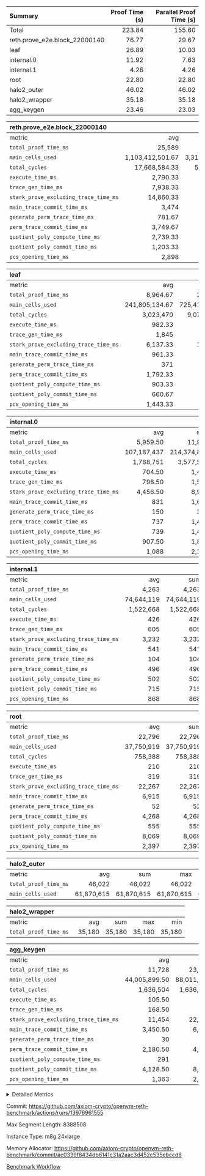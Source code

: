 | Summary | Proof Time (s) | Parallel Proof Time (s) |
|:---|---:|---:|
| Total |  223.84 |  155.60 |
| reth.prove_e2e.block_22000140 |  76.77 |  29.67 |
| leaf |  26.89 |  10.03 |
| internal.0 |  11.92 |  7.63 |
| internal.1 |  4.26 |  4.26 |
| root |  22.80 |  22.80 |
| halo2_outer |  46.02 |  46.02 |
| halo2_wrapper |  35.18 |  35.18 |
| agg_keygen |  23.46 |  23.03 |


| reth.prove_e2e.block_22000140 |||||
|:---|---:|---:|---:|---:|
|metric|avg|sum|max|min|
| `total_proof_time_ms ` |  25,589 |  76,767 |  29,673 |  19,424 |
| `main_cells_used     ` |  1,103,412,501.67 |  3,310,237,505 |  1,211,439,426 |  956,700,846 |
| `total_cycles        ` |  17,668,584.33 |  53,005,753 |  23,813,477 |  8,709,678 |
| `execute_time_ms     ` |  2,790.33 |  8,371 |  4,300 |  1,299 |
| `trace_gen_time_ms   ` |  7,938.33 |  23,815 |  9,732 |  4,973 |
| `stark_prove_excluding_trace_time_ms` |  14,860.33 |  44,581 |  15,788 |  13,152 |
| `main_trace_commit_time_ms` |  3,474 |  10,422 |  3,902 |  3,043 |
| `generate_perm_trace_time_ms` |  781.67 |  2,345 |  907 |  547 |
| `perm_trace_commit_time_ms` |  3,749.67 |  11,249 |  4,293 |  2,702 |
| `quotient_poly_compute_time_ms` |  2,739.33 |  8,218 |  3,095 |  2,549 |
| `quotient_poly_commit_time_ms` |  1,203.33 |  3,610 |  1,411 |  840 |
| `pcs_opening_time_ms ` |  2,898 |  8,694 |  3,438 |  2,054 |

| leaf |||||
|:---|---:|---:|---:|---:|
|metric|avg|sum|max|min|
| `total_proof_time_ms ` |  8,964.67 |  26,894 |  10,031 |  7,126 |
| `main_cells_used     ` |  241,805,134.67 |  725,415,404 |  276,182,459 |  193,706,481 |
| `total_cycles        ` |  3,023,470 |  9,070,410 |  3,379,373 |  2,560,508 |
| `execute_time_ms     ` |  982.33 |  2,947 |  1,099 |  827 |
| `trace_gen_time_ms   ` |  1,845 |  5,535 |  2,072 |  1,540 |
| `stark_prove_excluding_trace_time_ms` |  6,137.33 |  18,412 |  6,860 |  4,759 |
| `main_trace_commit_time_ms` |  961.33 |  2,884 |  1,082 |  773 |
| `generate_perm_trace_time_ms` |  371 |  1,113 |  423 |  274 |
| `perm_trace_commit_time_ms` |  1,792.33 |  5,377 |  2,013 |  1,363 |
| `quotient_poly_compute_time_ms` |  903.33 |  2,710 |  1,012 |  713 |
| `quotient_poly_commit_time_ms` |  660.67 |  1,982 |  744 |  515 |
| `pcs_opening_time_ms ` |  1,443.33 |  4,330 |  1,614 |  1,117 |

| internal.0 |||||
|:---|---:|---:|---:|---:|
|metric|avg|sum|max|min|
| `total_proof_time_ms ` |  5,959.50 |  11,919 |  7,631 |  4,288 |
| `main_cells_used     ` |  107,187,437 |  214,374,874 |  143,303,637 |  71,071,237 |
| `total_cycles        ` |  1,788,751 |  3,577,502 |  2,395,575 |  1,181,927 |
| `execute_time_ms     ` |  704.50 |  1,409 |  955 |  454 |
| `trace_gen_time_ms   ` |  798.50 |  1,597 |  1,043 |  554 |
| `stark_prove_excluding_trace_time_ms` |  4,456.50 |  8,913 |  5,633 |  3,280 |
| `main_trace_commit_time_ms` |  831 |  1,662 |  1,120 |  542 |
| `generate_perm_trace_time_ms` |  150 |  300 |  199 |  101 |
| `perm_trace_commit_time_ms` |  737 |  1,474 |  976 |  498 |
| `quotient_poly_compute_time_ms` |  739 |  1,478 |  971 |  507 |
| `quotient_poly_commit_time_ms` |  907.50 |  1,815 |  1,049 |  766 |
| `pcs_opening_time_ms ` |  1,088 |  2,176 |  1,314 |  862 |

| internal.1 |||||
|:---|---:|---:|---:|---:|
|metric|avg|sum|max|min|
| `total_proof_time_ms ` |  4,263 |  4,263 |  4,263 |  4,263 |
| `main_cells_used     ` |  74,644,119 |  74,644,119 |  74,644,119 |  74,644,119 |
| `total_cycles        ` |  1,522,668 |  1,522,668 |  1,522,668 |  1,522,668 |
| `execute_time_ms     ` |  426 |  426 |  426 |  426 |
| `trace_gen_time_ms   ` |  605 |  605 |  605 |  605 |
| `stark_prove_excluding_trace_time_ms` |  3,232 |  3,232 |  3,232 |  3,232 |
| `main_trace_commit_time_ms` |  541 |  541 |  541 |  541 |
| `generate_perm_trace_time_ms` |  104 |  104 |  104 |  104 |
| `perm_trace_commit_time_ms` |  496 |  496 |  496 |  496 |
| `quotient_poly_compute_time_ms` |  502 |  502 |  502 |  502 |
| `quotient_poly_commit_time_ms` |  715 |  715 |  715 |  715 |
| `pcs_opening_time_ms ` |  868 |  868 |  868 |  868 |

| root |||||
|:---|---:|---:|---:|---:|
|metric|avg|sum|max|min|
| `total_proof_time_ms ` |  22,796 |  22,796 |  22,796 |  22,796 |
| `main_cells_used     ` |  37,750,919 |  37,750,919 |  37,750,919 |  37,750,919 |
| `total_cycles        ` |  758,388 |  758,388 |  758,388 |  758,388 |
| `execute_time_ms     ` |  210 |  210 |  210 |  210 |
| `trace_gen_time_ms   ` |  319 |  319 |  319 |  319 |
| `stark_prove_excluding_trace_time_ms` |  22,267 |  22,267 |  22,267 |  22,267 |
| `main_trace_commit_time_ms` |  6,915 |  6,915 |  6,915 |  6,915 |
| `generate_perm_trace_time_ms` |  52 |  52 |  52 |  52 |
| `perm_trace_commit_time_ms` |  4,268 |  4,268 |  4,268 |  4,268 |
| `quotient_poly_compute_time_ms` |  555 |  555 |  555 |  555 |
| `quotient_poly_commit_time_ms` |  8,069 |  8,069 |  8,069 |  8,069 |
| `pcs_opening_time_ms ` |  2,397 |  2,397 |  2,397 |  2,397 |

| halo2_outer |||||
|:---|---:|---:|---:|---:|
|metric|avg|sum|max|min|
| `total_proof_time_ms ` |  46,022 |  46,022 |  46,022 |  46,022 |
| `main_cells_used     ` |  61,870,615 |  61,870,615 |  61,870,615 |  61,870,615 |

| halo2_wrapper |||||
|:---|---:|---:|---:|---:|
|metric|avg|sum|max|min|
| `total_proof_time_ms ` |  35,180 |  35,180 |  35,180 |  35,180 |

| agg_keygen |||||
|:---|---:|---:|---:|---:|
|metric|avg|sum|max|min|
| `total_proof_time_ms ` |  11,728 |  23,456 |  23,026 |  430 |
| `main_cells_used     ` |  44,005,899.50 |  88,011,799 |  87,083,728 |  928,071 |
| `total_cycles        ` |  1,636,504 |  1,636,504 |  1,636,504 |  1,636,504 |
| `execute_time_ms     ` |  105.50 |  211 |  210 |  1 |
| `trace_gen_time_ms   ` |  168.50 |  337 |  309 |  28 |
| `stark_prove_excluding_trace_time_ms` |  11,454 |  22,908 |  22,507 |  401 |
| `main_trace_commit_time_ms` |  3,450.50 |  6,901 |  6,851 |  50 |
| `generate_perm_trace_time_ms` |  30 |  60 |  50 |  10 |
| `perm_trace_commit_time_ms` |  2,180.50 |  4,361 |  4,310 |  51 |
| `quotient_poly_compute_time_ms` |  291 |  582 |  553 |  29 |
| `quotient_poly_commit_time_ms` |  4,128.50 |  8,257 |  8,196 |  61 |
| `pcs_opening_time_ms ` |  1,363 |  2,726 |  2,530 |  196 |



<details>
<summary>Detailed Metrics</summary>

| air_name | block_number | quotient_deg | interactions | constraints |
| --- | --- | --- | --- | --- |
| AccessAdapterAir<16> | 22000140 | 2 | 5 | 12 | 
| AccessAdapterAir<2> | 22000140 | 2 | 5 | 12 | 
| AccessAdapterAir<32> | 22000140 | 2 | 5 | 12 | 
| AccessAdapterAir<4> | 22000140 | 2 | 5 | 12 | 
| AccessAdapterAir<8> | 22000140 | 2 | 5 | 12 | 
| BitwiseOperationLookupAir<8> | 22000140 | 2 | 2 | 4 | 
| KeccakVmAir | 22000140 | 2 | 321 | 4,513 | 
| MemoryMerkleAir<8> | 22000140 | 2 | 4 | 39 | 
| PersistentBoundaryAir<8> | 22000140 | 2 | 3 | 7 | 
| PhantomAir | 22000140 | 2 | 3 | 5 | 
| Poseidon2PeripheryAir<BabyBearParameters>, 1> | 22000140 | 2 | 1 | 286 | 
| ProgramAir | 22000140 | 1 | 1 | 4 | 
| RangeTupleCheckerAir<2> | 22000140 | 1 | 1 | 4 | 
| Rv32HintStoreAir | 22000140 | 2 | 18 | 28 | 
| Sha256VmAir | 22000140 | 2 | 50 | 663 | 
| VariableRangeCheckerAir | 22000140 | 1 | 1 | 4 | 
| VmAirWrapper<Rv32BaseAluAdapterAir, BaseAluCoreAir<4, 8> | 22000140 | 2 | 20 | 37 | 
| VmAirWrapper<Rv32BaseAluAdapterAir, LessThanCoreAir<4, 8> | 22000140 | 2 | 18 | 40 | 
| VmAirWrapper<Rv32BaseAluAdapterAir, ShiftCoreAir<4, 8> | 22000140 | 2 | 24 | 91 | 
| VmAirWrapper<Rv32BranchAdapterAir, BranchEqualCoreAir<4> | 22000140 | 2 | 11 | 20 | 
| VmAirWrapper<Rv32BranchAdapterAir, BranchLessThanCoreAir<4, 8> | 22000140 | 2 | 13 | 35 | 
| VmAirWrapper<Rv32CondRdWriteAdapterAir, Rv32JalLuiCoreAir> | 22000140 | 2 | 10 | 18 | 
| VmAirWrapper<Rv32HeapAdapterAir<2, 32, 32>, BaseAluCoreAir<32, 8> | 22000140 | 2 | 61 | 126 | 
| VmAirWrapper<Rv32HeapAdapterAir<2, 32, 32>, LessThanCoreAir<32, 8> | 22000140 | 2 | 31 | 129 | 
| VmAirWrapper<Rv32HeapAdapterAir<2, 32, 32>, MultiplicationCoreAir<32, 8> | 22000140 | 2 | 61 | 57 | 
| VmAirWrapper<Rv32HeapAdapterAir<2, 32, 32>, ShiftCoreAir<32, 8> | 22000140 | 2 | 79 | 2,161 | 
| VmAirWrapper<Rv32HeapBranchAdapterAir<2, 32>, BranchEqualCoreAir<32> | 22000140 | 2 | 20 | 55 | 
| VmAirWrapper<Rv32HeapBranchAdapterAir<2, 32>, BranchLessThanCoreAir<32, 8> | 22000140 | 2 | 22 | 126 | 
| VmAirWrapper<Rv32IsEqualModAdapterAir<2, 1, 32, 32>, ModularIsEqualCoreAir<32, 4, 8> | 22000140 | 2 | 25 | 225 | 
| VmAirWrapper<Rv32IsEqualModAdapterAir<2, 3, 16, 48>, ModularIsEqualCoreAir<48, 4, 8> | 22000140 | 2 | 41 | 333 | 
| VmAirWrapper<Rv32JalrAdapterAir, Rv32JalrCoreAir> | 22000140 | 2 | 16 | 20 | 
| VmAirWrapper<Rv32LoadStoreAdapterAir, LoadSignExtendCoreAir<4, 8> | 22000140 | 2 | 18 | 33 | 
| VmAirWrapper<Rv32LoadStoreAdapterAir, LoadStoreCoreAir<4> | 22000140 | 2 | 17 | 40 | 
| VmAirWrapper<Rv32MultAdapterAir, DivRemCoreAir<4, 8> | 22000140 | 2 | 25 | 84 | 
| VmAirWrapper<Rv32MultAdapterAir, MulHCoreAir<4, 8> | 22000140 | 2 | 24 | 31 | 
| VmAirWrapper<Rv32MultAdapterAir, MultiplicationCoreAir<4, 8> | 22000140 | 2 | 19 | 19 | 
| VmAirWrapper<Rv32RdWriteAdapterAir, Rv32AuipcCoreAir> | 22000140 | 2 | 12 | 14 | 
| VmAirWrapper<Rv32VecHeapAdapterAir<1, 2, 2, 32, 32>, FieldExpressionCoreAir> | 22000140 | 2 | 415 | 480 | 
| VmAirWrapper<Rv32VecHeapAdapterAir<1, 6, 6, 16, 16>, FieldExpressionCoreAir> | 22000140 | 2 | 832 | 921 | 
| VmAirWrapper<Rv32VecHeapAdapterAir<2, 1, 1, 32, 32>, FieldExpressionCoreAir> | 22000140 | 2 | 158 | 190 | 
| VmAirWrapper<Rv32VecHeapAdapterAir<2, 2, 2, 32, 32>, FieldExpressionCoreAir> | 22000140 | 2 | 428 | 457 | 
| VmAirWrapper<Rv32VecHeapAdapterAir<2, 3, 3, 16, 16>, FieldExpressionCoreAir> | 22000140 | 2 | 246 | 288 | 
| VmAirWrapper<Rv32VecHeapAdapterAir<2, 6, 6, 16, 16>, FieldExpressionCoreAir> | 22000140 | 2 | 668 | 701 | 
| VmConnectorAir | 22000140 | 2 | 5 | 10 | 

| block_number | execute_time_ms |
| --- | --- |
| 22000140 | 209 | 

| group | air_name | block_number | rows | quotient_deg | prep_cols | perm_cols | main_cols | interactions | constraints | cells |
| --- | --- | --- | --- | --- | --- | --- | --- | --- | --- | --- |
| agg_keygen | AccessAdapterAir<16> | 22000140 |  | 2 |  |  |  | 5 | 12 |  | 
| agg_keygen | AccessAdapterAir<2> | 22000140 | 524,288 | 8 |  | 16 | 11 | 5 | 12 | 14,155,776 | 
| agg_keygen | AccessAdapterAir<32> | 22000140 |  | 2 |  |  |  | 5 | 12 |  | 
| agg_keygen | AccessAdapterAir<4> | 22000140 | 262,144 | 8 |  | 16 | 13 | 5 | 12 | 7,602,176 | 
| agg_keygen | AccessAdapterAir<8> | 22000140 | 8,192 | 8 |  | 16 | 17 | 5 | 12 | 270,336 | 
| agg_keygen | BitwiseOperationLookupAir<8> | 22000140 |  | 2 |  |  |  | 2 | 4 |  | 
| agg_keygen | FriReducedOpeningAir | 22000140 | 524,288 | 8 |  | 84 | 27 | 39 | 71 | 58,195,968 | 
| agg_keygen | JalRangeCheckAir | 22000140 | 65,536 | 8 |  | 28 | 12 | 9 | 14 | 2,621,440 | 
| agg_keygen | MemoryMerkleAir<8> | 22000140 |  | 2 |  |  |  | 4 | 39 |  | 
| agg_keygen | NativePoseidon2Air<BabyBearParameters>, 1> | 22000140 | 65,536 | 8 |  | 312 | 398 | 136 | 572 | 46,530,560 | 
| agg_keygen | PersistentBoundaryAir<8> | 22000140 |  | 2 |  |  |  | 3 | 7 |  | 
| agg_keygen | PhantomAir | 22000140 | 32,768 | 4 |  | 12 | 6 | 3 | 5 | 589,824 | 
| agg_keygen | Poseidon2PeripheryAir<BabyBearParameters>, 1> | 22000140 |  | 2 |  |  |  | 1 | 286 |  | 
| agg_keygen | ProgramAir | 22000140 | 131,072 | 1 |  | 8 | 10 | 1 | 4 | 2,359,296 | 
| agg_keygen | RangeTupleCheckerAir<2> | 22000140 |  | 1 |  |  |  | 1 | 4 |  | 
| agg_keygen | Rv32HintStoreAir | 22000140 |  | 2 |  |  |  | 18 | 28 |  | 
| agg_keygen | VariableRangeCheckerAir | 22000140 | 262,144 | 1 | 2 | 8 | 1 | 1 | 4 | 2,359,296 | 
| agg_keygen | VmAirWrapper<AluNativeAdapterAir, FieldArithmeticCoreAir> | 22000140 | 1,048,576 | 8 |  | 36 | 29 | 15 | 27 | 68,157,440 | 
| agg_keygen | VmAirWrapper<BranchNativeAdapterAir, BranchEqualCoreAir<1> | 22000140 | 262,144 | 8 |  | 28 | 23 | 11 | 25 | 13,369,344 | 
| agg_keygen | VmAirWrapper<NativeAdapterAir<2, 0>, PublicValuesCoreAir> | 22000140 | 64 | 8 |  | 28 | 27 | 11 | 30 | 3,520 | 
| agg_keygen | VmAirWrapper<NativeLoadStoreAdapterAir<1>, NativeLoadStoreCoreAir<1> | 22000140 | 524,288 | 8 |  | 40 | 21 | 15 | 20 | 31,981,568 | 
| agg_keygen | VmAirWrapper<NativeLoadStoreAdapterAir<4>, NativeLoadStoreCoreAir<4> | 22000140 | 131,072 | 8 |  | 40 | 27 | 15 | 20 | 8,781,824 | 
| agg_keygen | VmAirWrapper<NativeVectorizedAdapterAir<4>, FieldExtensionCoreAir> | 22000140 | 131,072 | 8 |  | 36 | 38 | 15 | 27 | 9,699,328 | 
| agg_keygen | VmAirWrapper<Rv32BaseAluAdapterAir, BaseAluCoreAir<4, 8> | 22000140 |  | 2 |  |  |  | 20 | 37 |  | 
| agg_keygen | VmAirWrapper<Rv32BaseAluAdapterAir, LessThanCoreAir<4, 8> | 22000140 |  | 2 |  |  |  | 18 | 40 |  | 
| agg_keygen | VmAirWrapper<Rv32BaseAluAdapterAir, ShiftCoreAir<4, 8> | 22000140 |  | 2 |  |  |  | 24 | 91 |  | 
| agg_keygen | VmAirWrapper<Rv32BranchAdapterAir, BranchEqualCoreAir<4> | 22000140 |  | 2 |  |  |  | 11 | 20 |  | 
| agg_keygen | VmAirWrapper<Rv32BranchAdapterAir, BranchLessThanCoreAir<4, 8> | 22000140 |  | 2 |  |  |  | 13 | 35 |  | 
| agg_keygen | VmAirWrapper<Rv32CondRdWriteAdapterAir, Rv32JalLuiCoreAir> | 22000140 |  | 2 |  |  |  | 10 | 18 |  | 
| agg_keygen | VmAirWrapper<Rv32JalrAdapterAir, Rv32JalrCoreAir> | 22000140 |  | 2 |  |  |  | 16 | 20 |  | 
| agg_keygen | VmAirWrapper<Rv32LoadStoreAdapterAir, LoadSignExtendCoreAir<4, 8> | 22000140 |  | 2 |  |  |  | 18 | 33 |  | 
| agg_keygen | VmAirWrapper<Rv32LoadStoreAdapterAir, LoadStoreCoreAir<4> | 22000140 |  | 2 |  |  |  | 17 | 40 |  | 
| agg_keygen | VmAirWrapper<Rv32MultAdapterAir, DivRemCoreAir<4, 8> | 22000140 |  | 2 |  |  |  | 25 | 84 |  | 
| agg_keygen | VmAirWrapper<Rv32MultAdapterAir, MulHCoreAir<4, 8> | 22000140 |  | 2 |  |  |  | 24 | 31 |  | 
| agg_keygen | VmAirWrapper<Rv32MultAdapterAir, MultiplicationCoreAir<4, 8> | 22000140 |  | 2 |  |  |  | 19 | 19 |  | 
| agg_keygen | VmAirWrapper<Rv32RdWriteAdapterAir, Rv32AuipcCoreAir> | 22000140 |  | 2 |  |  |  | 12 | 14 |  | 
| agg_keygen | VmConnectorAir | 22000140 | 2 | 8 | 1 | 16 | 5 | 5 | 10 | 42 | 
| agg_keygen | VolatileBoundaryAir | 22000140 | 131,072 | 4 |  | 12 | 11 | 4 | 17 | 3,014,656 | 

| group | air_name | block_number | idx | rows | prep_cols | perm_cols | main_cols | cells |
| --- | --- | --- | --- | --- | --- | --- | --- | --- |
| internal.0 | AccessAdapterAir<2> | 22000140 | 0 | 524,288 |  | 12 | 11 | 12,058,624 | 
| internal.0 | AccessAdapterAir<2> | 22000140 | 1 | 524,288 |  | 12 | 11 | 12,058,624 | 
| internal.0 | AccessAdapterAir<4> | 22000140 | 0 | 262,144 |  | 12 | 13 | 6,553,600 | 
| internal.0 | AccessAdapterAir<4> | 22000140 | 1 | 262,144 |  | 12 | 13 | 6,553,600 | 
| internal.0 | AccessAdapterAir<8> | 22000140 | 0 | 8,192 |  | 12 | 17 | 237,568 | 
| internal.0 | AccessAdapterAir<8> | 22000140 | 1 | 4,096 |  | 12 | 17 | 118,784 | 
| internal.0 | FriReducedOpeningAir | 22000140 | 0 | 1,048,576 |  | 44 | 27 | 74,448,896 | 
| internal.0 | FriReducedOpeningAir | 22000140 | 1 | 524,288 |  | 44 | 27 | 37,224,448 | 
| internal.0 | JalRangeCheckAir | 22000140 | 0 | 131,072 |  | 16 | 12 | 3,670,016 | 
| internal.0 | JalRangeCheckAir | 22000140 | 1 | 65,536 |  | 16 | 12 | 1,835,008 | 
| internal.0 | NativePoseidon2Air<BabyBearParameters>, 1> | 22000140 | 0 | 262,144 |  | 160 | 398 | 146,276,352 | 
| internal.0 | NativePoseidon2Air<BabyBearParameters>, 1> | 22000140 | 1 | 65,536 |  | 160 | 398 | 36,569,088 | 
| internal.0 | PhantomAir | 22000140 | 0 | 65,536 |  | 8 | 6 | 917,504 | 
| internal.0 | PhantomAir | 22000140 | 1 | 16,384 |  | 8 | 6 | 229,376 | 
| internal.0 | ProgramAir | 22000140 | 0 | 131,072 |  | 8 | 10 | 2,359,296 | 
| internal.0 | ProgramAir | 22000140 | 1 | 131,072 |  | 8 | 10 | 2,359,296 | 
| internal.0 | VariableRangeCheckerAir | 22000140 | 0 | 262,144 | 2 | 8 | 1 | 2,359,296 | 
| internal.0 | VariableRangeCheckerAir | 22000140 | 1 | 262,144 | 2 | 8 | 1 | 2,359,296 | 
| internal.0 | VmAirWrapper<AluNativeAdapterAir, FieldArithmeticCoreAir> | 22000140 | 0 | 2,097,152 |  | 20 | 29 | 102,760,448 | 
| internal.0 | VmAirWrapper<AluNativeAdapterAir, FieldArithmeticCoreAir> | 22000140 | 1 | 1,048,576 |  | 20 | 29 | 51,380,224 | 
| internal.0 | VmAirWrapper<BranchNativeAdapterAir, BranchEqualCoreAir<1> | 22000140 | 0 | 262,144 |  | 16 | 23 | 10,223,616 | 
| internal.0 | VmAirWrapper<BranchNativeAdapterAir, BranchEqualCoreAir<1> | 22000140 | 1 | 131,072 |  | 16 | 23 | 5,111,808 | 
| internal.0 | VmAirWrapper<NativeAdapterAir<2, 0>, PublicValuesCoreAir> | 22000140 | 0 | 64 |  | 16 | 23 | 2,496 | 
| internal.0 | VmAirWrapper<NativeAdapterAir<2, 0>, PublicValuesCoreAir> | 22000140 | 1 | 64 |  | 16 | 23 | 2,496 | 
| internal.0 | VmAirWrapper<NativeLoadStoreAdapterAir<1>, NativeLoadStoreCoreAir<1> | 22000140 | 0 | 524,288 |  | 24 | 21 | 23,592,960 | 
| internal.0 | VmAirWrapper<NativeLoadStoreAdapterAir<1>, NativeLoadStoreCoreAir<1> | 22000140 | 1 | 262,144 |  | 24 | 21 | 11,796,480 | 
| internal.0 | VmAirWrapper<NativeLoadStoreAdapterAir<4>, NativeLoadStoreCoreAir<4> | 22000140 | 0 | 262,144 |  | 24 | 27 | 13,369,344 | 
| internal.0 | VmAirWrapper<NativeLoadStoreAdapterAir<4>, NativeLoadStoreCoreAir<4> | 22000140 | 1 | 131,072 |  | 24 | 27 | 6,684,672 | 
| internal.0 | VmAirWrapper<NativeVectorizedAdapterAir<4>, FieldExtensionCoreAir> | 22000140 | 0 | 262,144 |  | 20 | 38 | 15,204,352 | 
| internal.0 | VmAirWrapper<NativeVectorizedAdapterAir<4>, FieldExtensionCoreAir> | 22000140 | 1 | 131,072 |  | 20 | 38 | 7,602,176 | 
| internal.0 | VmConnectorAir | 22000140 | 0 | 2 | 1 | 12 | 5 | 34 | 
| internal.0 | VmConnectorAir | 22000140 | 1 | 2 | 1 | 12 | 5 | 34 | 
| internal.0 | VolatileBoundaryAir | 22000140 | 0 | 262,144 |  | 8 | 11 | 4,980,736 | 
| internal.0 | VolatileBoundaryAir | 22000140 | 1 | 262,144 |  | 8 | 11 | 4,980,736 | 
| internal.1 | AccessAdapterAir<2> | 22000140 | 2 | 524,288 |  | 12 | 11 | 12,058,624 | 
| internal.1 | AccessAdapterAir<4> | 22000140 | 2 | 262,144 |  | 12 | 13 | 6,553,600 | 
| internal.1 | AccessAdapterAir<8> | 22000140 | 2 | 8,192 |  | 12 | 17 | 237,568 | 
| internal.1 | FriReducedOpeningAir | 22000140 | 2 | 262,144 |  | 44 | 27 | 18,612,224 | 
| internal.1 | JalRangeCheckAir | 22000140 | 2 | 65,536 |  | 16 | 12 | 1,835,008 | 
| internal.1 | NativePoseidon2Air<BabyBearParameters>, 1> | 22000140 | 2 | 65,536 |  | 160 | 398 | 36,569,088 | 
| internal.1 | PhantomAir | 22000140 | 2 | 16,384 |  | 8 | 6 | 229,376 | 
| internal.1 | ProgramAir | 22000140 | 2 | 131,072 |  | 8 | 10 | 2,359,296 | 
| internal.1 | VariableRangeCheckerAir | 22000140 | 2 | 262,144 | 2 | 8 | 1 | 2,359,296 | 
| internal.1 | VmAirWrapper<AluNativeAdapterAir, FieldArithmeticCoreAir> | 22000140 | 2 | 1,048,576 |  | 20 | 29 | 51,380,224 | 
| internal.1 | VmAirWrapper<BranchNativeAdapterAir, BranchEqualCoreAir<1> | 22000140 | 2 | 262,144 |  | 16 | 23 | 10,223,616 | 
| internal.1 | VmAirWrapper<NativeAdapterAir<2, 0>, PublicValuesCoreAir> | 22000140 | 2 | 64 |  | 16 | 23 | 2,496 | 
| internal.1 | VmAirWrapper<NativeLoadStoreAdapterAir<1>, NativeLoadStoreCoreAir<1> | 22000140 | 2 | 524,288 |  | 24 | 21 | 23,592,960 | 
| internal.1 | VmAirWrapper<NativeLoadStoreAdapterAir<4>, NativeLoadStoreCoreAir<4> | 22000140 | 2 | 131,072 |  | 24 | 27 | 6,684,672 | 
| internal.1 | VmAirWrapper<NativeVectorizedAdapterAir<4>, FieldExtensionCoreAir> | 22000140 | 2 | 131,072 |  | 20 | 38 | 7,602,176 | 
| internal.1 | VmConnectorAir | 22000140 | 2 | 2 | 1 | 12 | 5 | 34 | 
| internal.1 | VolatileBoundaryAir | 22000140 | 2 | 262,144 |  | 8 | 11 | 4,980,736 | 
| leaf | AccessAdapterAir<2> | 22000140 | 0 | 2,097,152 |  | 16 | 11 | 56,623,104 | 
| leaf | AccessAdapterAir<2> | 22000140 | 1 | 2,097,152 |  | 16 | 11 | 56,623,104 | 
| leaf | AccessAdapterAir<2> | 22000140 | 2 | 1,048,576 |  | 16 | 11 | 28,311,552 | 
| leaf | AccessAdapterAir<4> | 22000140 | 0 | 1,048,576 |  | 16 | 13 | 30,408,704 | 
| leaf | AccessAdapterAir<4> | 22000140 | 1 | 1,048,576 |  | 16 | 13 | 30,408,704 | 
| leaf | AccessAdapterAir<4> | 22000140 | 2 | 524,288 |  | 16 | 13 | 15,204,352 | 
| leaf | AccessAdapterAir<8> | 22000140 | 0 | 32,768 |  | 16 | 17 | 1,081,344 | 
| leaf | AccessAdapterAir<8> | 22000140 | 1 | 32,768 |  | 16 | 17 | 1,081,344 | 
| leaf | AccessAdapterAir<8> | 22000140 | 2 | 16,384 |  | 16 | 17 | 540,672 | 
| leaf | FriReducedOpeningAir | 22000140 | 0 | 4,194,304 |  | 84 | 27 | 465,567,744 | 
| leaf | FriReducedOpeningAir | 22000140 | 1 | 4,194,304 |  | 84 | 27 | 465,567,744 | 
| leaf | FriReducedOpeningAir | 22000140 | 2 | 2,097,152 |  | 84 | 27 | 232,783,872 | 
| leaf | JalRangeCheckAir | 22000140 | 0 | 65,536 |  | 28 | 12 | 2,621,440 | 
| leaf | JalRangeCheckAir | 22000140 | 1 | 65,536 |  | 28 | 12 | 2,621,440 | 
| leaf | JalRangeCheckAir | 22000140 | 2 | 65,536 |  | 28 | 12 | 2,621,440 | 
| leaf | NativePoseidon2Air<BabyBearParameters>, 1> | 22000140 | 0 | 262,144 |  | 312 | 398 | 186,122,240 | 
| leaf | NativePoseidon2Air<BabyBearParameters>, 1> | 22000140 | 1 | 262,144 |  | 312 | 398 | 186,122,240 | 
| leaf | NativePoseidon2Air<BabyBearParameters>, 1> | 22000140 | 2 | 262,144 |  | 312 | 398 | 186,122,240 | 
| leaf | PhantomAir | 22000140 | 0 | 32,768 |  | 12 | 6 | 589,824 | 
| leaf | PhantomAir | 22000140 | 1 | 32,768 |  | 12 | 6 | 589,824 | 
| leaf | PhantomAir | 22000140 | 2 | 32,768 |  | 12 | 6 | 589,824 | 
| leaf | ProgramAir | 22000140 | 0 | 2,097,152 |  | 8 | 10 | 37,748,736 | 
| leaf | ProgramAir | 22000140 | 1 | 2,097,152 |  | 8 | 10 | 37,748,736 | 
| leaf | ProgramAir | 22000140 | 2 | 2,097,152 |  | 8 | 10 | 37,748,736 | 
| leaf | VariableRangeCheckerAir | 22000140 | 0 | 262,144 | 2 | 8 | 1 | 2,359,296 | 
| leaf | VariableRangeCheckerAir | 22000140 | 1 | 262,144 | 2 | 8 | 1 | 2,359,296 | 
| leaf | VariableRangeCheckerAir | 22000140 | 2 | 262,144 | 2 | 8 | 1 | 2,359,296 | 
| leaf | VmAirWrapper<AluNativeAdapterAir, FieldArithmeticCoreAir> | 22000140 | 0 | 2,097,152 |  | 36 | 29 | 136,314,880 | 
| leaf | VmAirWrapper<AluNativeAdapterAir, FieldArithmeticCoreAir> | 22000140 | 1 | 2,097,152 |  | 36 | 29 | 136,314,880 | 
| leaf | VmAirWrapper<AluNativeAdapterAir, FieldArithmeticCoreAir> | 22000140 | 2 | 2,097,152 |  | 36 | 29 | 136,314,880 | 
| leaf | VmAirWrapper<BranchNativeAdapterAir, BranchEqualCoreAir<1> | 22000140 | 0 | 524,288 |  | 28 | 23 | 26,738,688 | 
| leaf | VmAirWrapper<BranchNativeAdapterAir, BranchEqualCoreAir<1> | 22000140 | 1 | 524,288 |  | 28 | 23 | 26,738,688 | 
| leaf | VmAirWrapper<BranchNativeAdapterAir, BranchEqualCoreAir<1> | 22000140 | 2 | 524,288 |  | 28 | 23 | 26,738,688 | 
| leaf | VmAirWrapper<NativeAdapterAir<2, 0>, PublicValuesCoreAir> | 22000140 | 0 | 64 |  | 28 | 27 | 3,520 | 
| leaf | VmAirWrapper<NativeAdapterAir<2, 0>, PublicValuesCoreAir> | 22000140 | 1 | 64 |  | 28 | 27 | 3,520 | 
| leaf | VmAirWrapper<NativeAdapterAir<2, 0>, PublicValuesCoreAir> | 22000140 | 2 | 64 |  | 28 | 27 | 3,520 | 
| leaf | VmAirWrapper<NativeLoadStoreAdapterAir<1>, NativeLoadStoreCoreAir<1> | 22000140 | 0 | 1,048,576 |  | 40 | 21 | 63,963,136 | 
| leaf | VmAirWrapper<NativeLoadStoreAdapterAir<1>, NativeLoadStoreCoreAir<1> | 22000140 | 1 | 1,048,576 |  | 40 | 21 | 63,963,136 | 
| leaf | VmAirWrapper<NativeLoadStoreAdapterAir<1>, NativeLoadStoreCoreAir<1> | 22000140 | 2 | 1,048,576 |  | 40 | 21 | 63,963,136 | 
| leaf | VmAirWrapper<NativeLoadStoreAdapterAir<4>, NativeLoadStoreCoreAir<4> | 22000140 | 0 | 262,144 |  | 40 | 27 | 17,563,648 | 
| leaf | VmAirWrapper<NativeLoadStoreAdapterAir<4>, NativeLoadStoreCoreAir<4> | 22000140 | 1 | 262,144 |  | 40 | 27 | 17,563,648 | 
| leaf | VmAirWrapper<NativeLoadStoreAdapterAir<4>, NativeLoadStoreCoreAir<4> | 22000140 | 2 | 131,072 |  | 40 | 27 | 8,781,824 | 
| leaf | VmAirWrapper<NativeVectorizedAdapterAir<4>, FieldExtensionCoreAir> | 22000140 | 0 | 262,144 |  | 36 | 38 | 19,398,656 | 
| leaf | VmAirWrapper<NativeVectorizedAdapterAir<4>, FieldExtensionCoreAir> | 22000140 | 1 | 524,288 |  | 36 | 38 | 38,797,312 | 
| leaf | VmAirWrapper<NativeVectorizedAdapterAir<4>, FieldExtensionCoreAir> | 22000140 | 2 | 262,144 |  | 36 | 38 | 19,398,656 | 
| leaf | VmConnectorAir | 22000140 | 0 | 2 | 1 | 16 | 5 | 42 | 
| leaf | VmConnectorAir | 22000140 | 1 | 2 | 1 | 16 | 5 | 42 | 
| leaf | VmConnectorAir | 22000140 | 2 | 2 | 1 | 16 | 5 | 42 | 
| leaf | VolatileBoundaryAir | 22000140 | 0 | 1,048,576 |  | 12 | 11 | 24,117,248 | 
| leaf | VolatileBoundaryAir | 22000140 | 1 | 1,048,576 |  | 12 | 11 | 24,117,248 | 
| leaf | VolatileBoundaryAir | 22000140 | 2 | 524,288 |  | 12 | 11 | 12,058,624 | 
| root | AccessAdapterAir<2> | 22000140 | 0 | 262,144 |  | 8 | 11 | 4,980,736 | 
| root | AccessAdapterAir<4> | 22000140 | 0 | 131,072 |  | 8 | 13 | 2,752,512 | 
| root | AccessAdapterAir<8> | 22000140 | 0 | 4,096 |  | 8 | 17 | 102,400 | 
| root | FriReducedOpeningAir | 22000140 | 0 | 131,072 |  | 24 | 27 | 6,684,672 | 
| root | JalRangeCheckAir | 22000140 | 0 | 32,768 |  | 12 | 12 | 786,432 | 
| root | NativePoseidon2Air<BabyBearParameters>, 1> | 22000140 | 0 | 32,768 |  | 84 | 398 | 15,794,176 | 
| root | PhantomAir | 22000140 | 0 | 8,192 |  | 8 | 6 | 114,688 | 
| root | ProgramAir | 22000140 | 0 | 131,072 |  | 8 | 10 | 2,359,296 | 
| root | VariableRangeCheckerAir | 22000140 | 0 | 262,144 | 2 | 8 | 1 | 2,359,296 | 
| root | VmAirWrapper<AluNativeAdapterAir, FieldArithmeticCoreAir> | 22000140 | 0 | 524,288 |  | 12 | 29 | 21,495,808 | 
| root | VmAirWrapper<BranchNativeAdapterAir, BranchEqualCoreAir<1> | 22000140 | 0 | 131,072 |  | 12 | 23 | 4,587,520 | 
| root | VmAirWrapper<NativeAdapterAir<2, 0>, PublicValuesCoreAir> | 22000140 | 0 | 64 |  | 12 | 22 | 2,176 | 
| root | VmAirWrapper<NativeLoadStoreAdapterAir<1>, NativeLoadStoreCoreAir<1> | 22000140 | 0 | 262,144 |  | 16 | 21 | 9,699,328 | 
| root | VmAirWrapper<NativeLoadStoreAdapterAir<4>, NativeLoadStoreCoreAir<4> | 22000140 | 0 | 65,536 |  | 16 | 27 | 2,818,048 | 
| root | VmAirWrapper<NativeVectorizedAdapterAir<4>, FieldExtensionCoreAir> | 22000140 | 0 | 65,536 |  | 12 | 38 | 3,276,800 | 
| root | VmConnectorAir | 22000140 | 0 | 2 | 1 | 8 | 5 | 26 | 
| root | VolatileBoundaryAir | 22000140 | 0 | 131,072 |  | 8 | 11 | 2,490,368 | 

| group | air_name | block_number | segment | rows | prep_cols | perm_cols | main_cols | cells |
| --- | --- | --- | --- | --- | --- | --- | --- | --- |
| agg_keygen | AccessAdapterAir<16> | 22000140 | 0 | 1 |  | 16 | 25 | 41 | 
| agg_keygen | AccessAdapterAir<2> | 22000140 | 0 | 1 |  | 16 | 11 | 27 | 
| agg_keygen | AccessAdapterAir<32> | 22000140 | 0 | 1 |  | 16 | 41 | 57 | 
| agg_keygen | AccessAdapterAir<4> | 22000140 | 0 | 1 |  | 16 | 13 | 29 | 
| agg_keygen | AccessAdapterAir<8> | 22000140 | 0 | 1 |  | 16 | 17 | 33 | 
| agg_keygen | BitwiseOperationLookupAir<8> | 22000140 | 0 | 65,536 | 3 | 8 | 2 | 655,360 | 
| agg_keygen | MemoryMerkleAir<8> | 22000140 | 0 | 64 |  | 16 | 32 | 3,072 | 
| agg_keygen | PersistentBoundaryAir<8> | 22000140 | 0 | 1 |  | 12 | 20 | 32 | 
| agg_keygen | PhantomAir | 22000140 | 0 | 1 |  | 12 | 6 | 18 | 
| agg_keygen | Poseidon2PeripheryAir<BabyBearParameters>, 1> | 22000140 | 0 | 32 |  | 8 | 300 | 9,856 | 
| agg_keygen | ProgramAir | 22000140 | 0 | 1 |  | 8 | 10 | 18 | 
| agg_keygen | RangeTupleCheckerAir<2> | 22000140 | 0 | 524,288 | 2 | 8 | 1 | 4,718,592 | 
| agg_keygen | Rv32HintStoreAir | 22000140 | 0 | 1 |  | 44 | 32 | 76 | 
| agg_keygen | VariableRangeCheckerAir | 22000140 | 0 | 262,144 | 2 | 8 | 1 | 2,359,296 | 
| agg_keygen | VmAirWrapper<Rv32BaseAluAdapterAir, BaseAluCoreAir<4, 8> | 22000140 | 0 | 1 |  | 52 | 36 | 88 | 
| agg_keygen | VmAirWrapper<Rv32BaseAluAdapterAir, LessThanCoreAir<4, 8> | 22000140 | 0 | 1 |  | 40 | 37 | 77 | 
| agg_keygen | VmAirWrapper<Rv32BaseAluAdapterAir, ShiftCoreAir<4, 8> | 22000140 | 0 | 1 |  | 52 | 53 | 105 | 
| agg_keygen | VmAirWrapper<Rv32BranchAdapterAir, BranchEqualCoreAir<4> | 22000140 | 0 | 1 |  | 28 | 26 | 54 | 
| agg_keygen | VmAirWrapper<Rv32BranchAdapterAir, BranchLessThanCoreAir<4, 8> | 22000140 | 0 | 1 |  | 32 | 32 | 64 | 
| agg_keygen | VmAirWrapper<Rv32CondRdWriteAdapterAir, Rv32JalLuiCoreAir> | 22000140 | 0 | 1 |  | 28 | 18 | 46 | 
| agg_keygen | VmAirWrapper<Rv32JalrAdapterAir, Rv32JalrCoreAir> | 22000140 | 0 | 1 |  | 36 | 28 | 64 | 
| agg_keygen | VmAirWrapper<Rv32LoadStoreAdapterAir, LoadSignExtendCoreAir<4, 8> | 22000140 | 0 | 1 |  | 52 | 36 | 88 | 
| agg_keygen | VmAirWrapper<Rv32LoadStoreAdapterAir, LoadStoreCoreAir<4> | 22000140 | 0 | 1 |  | 52 | 41 | 93 | 
| agg_keygen | VmAirWrapper<Rv32MultAdapterAir, DivRemCoreAir<4, 8> | 22000140 | 0 | 1 |  | 72 | 59 | 131 | 
| agg_keygen | VmAirWrapper<Rv32MultAdapterAir, MulHCoreAir<4, 8> | 22000140 | 0 | 1 |  | 72 | 39 | 111 | 
| agg_keygen | VmAirWrapper<Rv32MultAdapterAir, MultiplicationCoreAir<4, 8> | 22000140 | 0 | 1 |  | 52 | 31 | 83 | 
| agg_keygen | VmAirWrapper<Rv32RdWriteAdapterAir, Rv32AuipcCoreAir> | 22000140 | 0 | 1 |  | 28 | 20 | 48 | 
| agg_keygen | VmConnectorAir | 22000140 | 0 | 2 | 1 | 16 | 5 | 42 | 
| reth.prove_e2e.block_22000140 | AccessAdapterAir<16> | 22000140 | 0 | 64 |  | 16 | 25 | 2,624 | 
| reth.prove_e2e.block_22000140 | AccessAdapterAir<16> | 22000140 | 1 | 524,288 |  | 16 | 25 | 21,495,808 | 
| reth.prove_e2e.block_22000140 | AccessAdapterAir<16> | 22000140 | 2 | 16,384 |  | 16 | 25 | 671,744 | 
| reth.prove_e2e.block_22000140 | AccessAdapterAir<2> | 22000140 | 2 | 131,072 |  | 16 | 11 | 3,538,944 | 
| reth.prove_e2e.block_22000140 | AccessAdapterAir<32> | 22000140 | 0 | 32 |  | 16 | 41 | 1,824 | 
| reth.prove_e2e.block_22000140 | AccessAdapterAir<32> | 22000140 | 1 | 262,144 |  | 16 | 41 | 14,942,208 | 
| reth.prove_e2e.block_22000140 | AccessAdapterAir<32> | 22000140 | 2 | 8,192 |  | 16 | 41 | 466,944 | 
| reth.prove_e2e.block_22000140 | AccessAdapterAir<4> | 22000140 | 0 | 64 |  | 16 | 13 | 1,856 | 
| reth.prove_e2e.block_22000140 | AccessAdapterAir<4> | 22000140 | 2 | 65,536 |  | 16 | 13 | 1,900,544 | 
| reth.prove_e2e.block_22000140 | AccessAdapterAir<8> | 22000140 | 0 | 1,048,576 |  | 16 | 17 | 34,603,008 | 
| reth.prove_e2e.block_22000140 | AccessAdapterAir<8> | 22000140 | 1 | 2,097,152 |  | 16 | 17 | 69,206,016 | 
| reth.prove_e2e.block_22000140 | AccessAdapterAir<8> | 22000140 | 2 | 1,048,576 |  | 16 | 17 | 34,603,008 | 
| reth.prove_e2e.block_22000140 | BitwiseOperationLookupAir<8> | 22000140 | 0 | 65,536 | 3 | 8 | 2 | 655,360 | 
| reth.prove_e2e.block_22000140 | BitwiseOperationLookupAir<8> | 22000140 | 1 | 65,536 | 3 | 8 | 2 | 655,360 | 
| reth.prove_e2e.block_22000140 | BitwiseOperationLookupAir<8> | 22000140 | 2 | 65,536 | 3 | 8 | 2 | 655,360 | 
| reth.prove_e2e.block_22000140 | KeccakVmAir | 22000140 | 0 | 65,536 |  | 1,056 | 3,163 | 276,496,384 | 
| reth.prove_e2e.block_22000140 | KeccakVmAir | 22000140 | 1 | 32,768 |  | 1,056 | 3,163 | 138,248,192 | 
| reth.prove_e2e.block_22000140 | KeccakVmAir | 22000140 | 2 | 262,144 |  | 1,056 | 3,163 | 1,105,985,536 | 
| reth.prove_e2e.block_22000140 | MemoryMerkleAir<8> | 22000140 | 0 | 1,048,576 |  | 16 | 32 | 50,331,648 | 
| reth.prove_e2e.block_22000140 | MemoryMerkleAir<8> | 22000140 | 1 | 1,048,576 |  | 16 | 32 | 50,331,648 | 
| reth.prove_e2e.block_22000140 | MemoryMerkleAir<8> | 22000140 | 2 | 1,048,576 |  | 16 | 32 | 50,331,648 | 
| reth.prove_e2e.block_22000140 | PersistentBoundaryAir<8> | 22000140 | 0 | 1,048,576 |  | 12 | 20 | 33,554,432 | 
| reth.prove_e2e.block_22000140 | PersistentBoundaryAir<8> | 22000140 | 1 | 1,048,576 |  | 12 | 20 | 33,554,432 | 
| reth.prove_e2e.block_22000140 | PersistentBoundaryAir<8> | 22000140 | 2 | 524,288 |  | 12 | 20 | 16,777,216 | 
| reth.prove_e2e.block_22000140 | PhantomAir | 22000140 | 0 | 8 |  | 12 | 6 | 144 | 
| reth.prove_e2e.block_22000140 | PhantomAir | 22000140 | 1 | 128 |  | 12 | 6 | 2,304 | 
| reth.prove_e2e.block_22000140 | PhantomAir | 22000140 | 2 | 8 |  | 12 | 6 | 144 | 
| reth.prove_e2e.block_22000140 | Poseidon2PeripheryAir<BabyBearParameters>, 1> | 22000140 | 0 | 1,048,576 |  | 8 | 300 | 322,961,408 | 
| reth.prove_e2e.block_22000140 | Poseidon2PeripheryAir<BabyBearParameters>, 1> | 22000140 | 1 | 524,288 |  | 8 | 300 | 161,480,704 | 
| reth.prove_e2e.block_22000140 | Poseidon2PeripheryAir<BabyBearParameters>, 1> | 22000140 | 2 | 1,048,576 |  | 8 | 300 | 322,961,408 | 
| reth.prove_e2e.block_22000140 | ProgramAir | 22000140 | 0 | 1,048,576 |  | 8 | 10 | 18,874,368 | 
| reth.prove_e2e.block_22000140 | ProgramAir | 22000140 | 1 | 1,048,576 |  | 8 | 10 | 18,874,368 | 
| reth.prove_e2e.block_22000140 | ProgramAir | 22000140 | 2 | 1,048,576 |  | 8 | 10 | 18,874,368 | 
| reth.prove_e2e.block_22000140 | RangeTupleCheckerAir<2> | 22000140 | 0 | 2,097,152 | 2 | 8 | 1 | 18,874,368 | 
| reth.prove_e2e.block_22000140 | RangeTupleCheckerAir<2> | 22000140 | 1 | 2,097,152 | 2 | 8 | 1 | 18,874,368 | 
| reth.prove_e2e.block_22000140 | RangeTupleCheckerAir<2> | 22000140 | 2 | 2,097,152 | 2 | 8 | 1 | 18,874,368 | 
| reth.prove_e2e.block_22000140 | Rv32HintStoreAir | 22000140 | 0 | 524,288 |  | 44 | 32 | 39,845,888 | 
| reth.prove_e2e.block_22000140 | Rv32HintStoreAir | 22000140 | 1 | 1,024 |  | 44 | 32 | 77,824 | 
| reth.prove_e2e.block_22000140 | VariableRangeCheckerAir | 22000140 | 0 | 262,144 | 2 | 8 | 1 | 2,359,296 | 
| reth.prove_e2e.block_22000140 | VariableRangeCheckerAir | 22000140 | 1 | 262,144 | 2 | 8 | 1 | 2,359,296 | 
| reth.prove_e2e.block_22000140 | VariableRangeCheckerAir | 22000140 | 2 | 262,144 | 2 | 8 | 1 | 2,359,296 | 
| reth.prove_e2e.block_22000140 | VmAirWrapper<Rv32BaseAluAdapterAir, BaseAluCoreAir<4, 8> | 22000140 | 0 | 8,388,608 |  | 52 | 36 | 738,197,504 | 
| reth.prove_e2e.block_22000140 | VmAirWrapper<Rv32BaseAluAdapterAir, BaseAluCoreAir<4, 8> | 22000140 | 1 | 8,388,608 |  | 52 | 36 | 738,197,504 | 
| reth.prove_e2e.block_22000140 | VmAirWrapper<Rv32BaseAluAdapterAir, BaseAluCoreAir<4, 8> | 22000140 | 2 | 4,194,304 |  | 52 | 36 | 369,098,752 | 
| reth.prove_e2e.block_22000140 | VmAirWrapper<Rv32BaseAluAdapterAir, LessThanCoreAir<4, 8> | 22000140 | 0 | 524,288 |  | 40 | 37 | 40,370,176 | 
| reth.prove_e2e.block_22000140 | VmAirWrapper<Rv32BaseAluAdapterAir, LessThanCoreAir<4, 8> | 22000140 | 1 | 524,288 |  | 40 | 37 | 40,370,176 | 
| reth.prove_e2e.block_22000140 | VmAirWrapper<Rv32BaseAluAdapterAir, LessThanCoreAir<4, 8> | 22000140 | 2 | 262,144 |  | 40 | 37 | 20,185,088 | 
| reth.prove_e2e.block_22000140 | VmAirWrapper<Rv32BaseAluAdapterAir, ShiftCoreAir<4, 8> | 22000140 | 0 | 1,048,576 |  | 52 | 53 | 110,100,480 | 
| reth.prove_e2e.block_22000140 | VmAirWrapper<Rv32BaseAluAdapterAir, ShiftCoreAir<4, 8> | 22000140 | 1 | 2,097,152 |  | 52 | 53 | 220,200,960 | 
| reth.prove_e2e.block_22000140 | VmAirWrapper<Rv32BaseAluAdapterAir, ShiftCoreAir<4, 8> | 22000140 | 2 | 524,288 |  | 52 | 53 | 55,050,240 | 
| reth.prove_e2e.block_22000140 | VmAirWrapper<Rv32BranchAdapterAir, BranchEqualCoreAir<4> | 22000140 | 0 | 2,097,152 |  | 28 | 26 | 113,246,208 | 
| reth.prove_e2e.block_22000140 | VmAirWrapper<Rv32BranchAdapterAir, BranchEqualCoreAir<4> | 22000140 | 1 | 2,097,152 |  | 28 | 26 | 113,246,208 | 
| reth.prove_e2e.block_22000140 | VmAirWrapper<Rv32BranchAdapterAir, BranchEqualCoreAir<4> | 22000140 | 2 | 1,048,576 |  | 28 | 26 | 56,623,104 | 
| reth.prove_e2e.block_22000140 | VmAirWrapper<Rv32BranchAdapterAir, BranchLessThanCoreAir<4, 8> | 22000140 | 0 | 1,048,576 |  | 32 | 32 | 67,108,864 | 
| reth.prove_e2e.block_22000140 | VmAirWrapper<Rv32BranchAdapterAir, BranchLessThanCoreAir<4, 8> | 22000140 | 1 | 2,097,152 |  | 32 | 32 | 134,217,728 | 
| reth.prove_e2e.block_22000140 | VmAirWrapper<Rv32BranchAdapterAir, BranchLessThanCoreAir<4, 8> | 22000140 | 2 | 262,144 |  | 32 | 32 | 16,777,216 | 
| reth.prove_e2e.block_22000140 | VmAirWrapper<Rv32CondRdWriteAdapterAir, Rv32JalLuiCoreAir> | 22000140 | 0 | 1,048,576 |  | 28 | 18 | 48,234,496 | 
| reth.prove_e2e.block_22000140 | VmAirWrapper<Rv32CondRdWriteAdapterAir, Rv32JalLuiCoreAir> | 22000140 | 1 | 524,288 |  | 28 | 18 | 24,117,248 | 
| reth.prove_e2e.block_22000140 | VmAirWrapper<Rv32CondRdWriteAdapterAir, Rv32JalLuiCoreAir> | 22000140 | 2 | 131,072 |  | 28 | 18 | 6,029,312 | 
| reth.prove_e2e.block_22000140 | VmAirWrapper<Rv32HeapAdapterAir<2, 32, 32>, BaseAluCoreAir<32, 8> | 22000140 | 1 | 8,192 |  | 192 | 168 | 2,949,120 | 
| reth.prove_e2e.block_22000140 | VmAirWrapper<Rv32HeapAdapterAir<2, 32, 32>, BaseAluCoreAir<32, 8> | 22000140 | 2 | 2,048 |  | 192 | 168 | 737,280 | 
| reth.prove_e2e.block_22000140 | VmAirWrapper<Rv32HeapAdapterAir<2, 32, 32>, LessThanCoreAir<32, 8> | 22000140 | 1 | 4,096 |  | 68 | 169 | 970,752 | 
| reth.prove_e2e.block_22000140 | VmAirWrapper<Rv32HeapAdapterAir<2, 32, 32>, LessThanCoreAir<32, 8> | 22000140 | 2 | 128 |  | 68 | 169 | 30,336 | 
| reth.prove_e2e.block_22000140 | VmAirWrapper<Rv32HeapAdapterAir<2, 32, 32>, MultiplicationCoreAir<32, 8> | 22000140 | 1 | 1,024 |  | 192 | 164 | 364,544 | 
| reth.prove_e2e.block_22000140 | VmAirWrapper<Rv32HeapAdapterAir<2, 32, 32>, MultiplicationCoreAir<32, 8> | 22000140 | 2 | 64 |  | 192 | 164 | 22,784 | 
| reth.prove_e2e.block_22000140 | VmAirWrapper<Rv32HeapAdapterAir<2, 32, 32>, ShiftCoreAir<32, 8> | 22000140 | 1 | 1,024 |  | 164 | 241 | 414,720 | 
| reth.prove_e2e.block_22000140 | VmAirWrapper<Rv32HeapAdapterAir<2, 32, 32>, ShiftCoreAir<32, 8> | 22000140 | 2 | 16 |  | 164 | 241 | 6,480 | 
| reth.prove_e2e.block_22000140 | VmAirWrapper<Rv32HeapBranchAdapterAir<2, 32>, BranchEqualCoreAir<32> | 22000140 | 0 | 1 |  | 48 | 124 | 172 | 
| reth.prove_e2e.block_22000140 | VmAirWrapper<Rv32HeapBranchAdapterAir<2, 32>, BranchEqualCoreAir<32> | 22000140 | 1 | 16,384 |  | 48 | 124 | 2,818,048 | 
| reth.prove_e2e.block_22000140 | VmAirWrapper<Rv32HeapBranchAdapterAir<2, 32>, BranchEqualCoreAir<32> | 22000140 | 2 | 1,024 |  | 48 | 124 | 176,128 | 
| reth.prove_e2e.block_22000140 | VmAirWrapper<Rv32IsEqualModAdapterAir<2, 1, 32, 32>, ModularIsEqualCoreAir<32, 4, 8> | 22000140 | 0 | 1 |  | 56 | 166 | 222 | 
| reth.prove_e2e.block_22000140 | VmAirWrapper<Rv32IsEqualModAdapterAir<2, 1, 32, 32>, ModularIsEqualCoreAir<32, 4, 8> | 22000140 | 1 | 65,536 |  | 56 | 166 | 14,548,992 | 
| reth.prove_e2e.block_22000140 | VmAirWrapper<Rv32JalrAdapterAir, Rv32JalrCoreAir> | 22000140 | 0 | 524,288 |  | 36 | 28 | 33,554,432 | 
| reth.prove_e2e.block_22000140 | VmAirWrapper<Rv32JalrAdapterAir, Rv32JalrCoreAir> | 22000140 | 1 | 524,288 |  | 36 | 28 | 33,554,432 | 
| reth.prove_e2e.block_22000140 | VmAirWrapper<Rv32JalrAdapterAir, Rv32JalrCoreAir> | 22000140 | 2 | 262,144 |  | 36 | 28 | 16,777,216 | 
| reth.prove_e2e.block_22000140 | VmAirWrapper<Rv32LoadStoreAdapterAir, LoadSignExtendCoreAir<4, 8> | 22000140 | 0 | 1,048,576 |  | 52 | 36 | 92,274,688 | 
| reth.prove_e2e.block_22000140 | VmAirWrapper<Rv32LoadStoreAdapterAir, LoadSignExtendCoreAir<4, 8> | 22000140 | 1 | 1,048,576 |  | 52 | 36 | 92,274,688 | 
| reth.prove_e2e.block_22000140 | VmAirWrapper<Rv32LoadStoreAdapterAir, LoadSignExtendCoreAir<4, 8> | 22000140 | 2 | 524,288 |  | 52 | 36 | 46,137,344 | 
| reth.prove_e2e.block_22000140 | VmAirWrapper<Rv32LoadStoreAdapterAir, LoadStoreCoreAir<4> | 22000140 | 0 | 8,388,608 |  | 52 | 41 | 780,140,544 | 
| reth.prove_e2e.block_22000140 | VmAirWrapper<Rv32LoadStoreAdapterAir, LoadStoreCoreAir<4> | 22000140 | 1 | 8,388,608 |  | 52 | 41 | 780,140,544 | 
| reth.prove_e2e.block_22000140 | VmAirWrapper<Rv32LoadStoreAdapterAir, LoadStoreCoreAir<4> | 22000140 | 2 | 4,194,304 |  | 52 | 41 | 390,070,272 | 
| reth.prove_e2e.block_22000140 | VmAirWrapper<Rv32MultAdapterAir, DivRemCoreAir<4, 8> | 22000140 | 1 | 256 |  | 72 | 59 | 33,536 | 
| reth.prove_e2e.block_22000140 | VmAirWrapper<Rv32MultAdapterAir, DivRemCoreAir<4, 8> | 22000140 | 2 | 128 |  | 72 | 59 | 16,768 | 
| reth.prove_e2e.block_22000140 | VmAirWrapper<Rv32MultAdapterAir, MulHCoreAir<4, 8> | 22000140 | 0 | 4,096 |  | 72 | 39 | 454,656 | 
| reth.prove_e2e.block_22000140 | VmAirWrapper<Rv32MultAdapterAir, MulHCoreAir<4, 8> | 22000140 | 1 | 131,072 |  | 72 | 39 | 14,548,992 | 
| reth.prove_e2e.block_22000140 | VmAirWrapper<Rv32MultAdapterAir, MulHCoreAir<4, 8> | 22000140 | 2 | 16,384 |  | 72 | 39 | 1,818,624 | 
| reth.prove_e2e.block_22000140 | VmAirWrapper<Rv32MultAdapterAir, MultiplicationCoreAir<4, 8> | 22000140 | 0 | 8,192 |  | 52 | 31 | 679,936 | 
| reth.prove_e2e.block_22000140 | VmAirWrapper<Rv32MultAdapterAir, MultiplicationCoreAir<4, 8> | 22000140 | 1 | 524,288 |  | 52 | 31 | 43,515,904 | 
| reth.prove_e2e.block_22000140 | VmAirWrapper<Rv32MultAdapterAir, MultiplicationCoreAir<4, 8> | 22000140 | 2 | 65,536 |  | 52 | 31 | 5,439,488 | 
| reth.prove_e2e.block_22000140 | VmAirWrapper<Rv32RdWriteAdapterAir, Rv32AuipcCoreAir> | 22000140 | 0 | 262,144 |  | 28 | 20 | 12,582,912 | 
| reth.prove_e2e.block_22000140 | VmAirWrapper<Rv32RdWriteAdapterAir, Rv32AuipcCoreAir> | 22000140 | 1 | 131,072 |  | 28 | 20 | 6,291,456 | 
| reth.prove_e2e.block_22000140 | VmAirWrapper<Rv32RdWriteAdapterAir, Rv32AuipcCoreAir> | 22000140 | 2 | 131,072 |  | 28 | 20 | 6,291,456 | 
| reth.prove_e2e.block_22000140 | VmAirWrapper<Rv32VecHeapAdapterAir<1, 2, 2, 32, 32>, FieldExpressionCoreAir> | 22000140 | 0 | 1 |  | 836 | 547 | 1,383 | 
| reth.prove_e2e.block_22000140 | VmAirWrapper<Rv32VecHeapAdapterAir<1, 2, 2, 32, 32>, FieldExpressionCoreAir> | 22000140 | 1 | 32,768 |  | 836 | 547 | 45,318,144 | 
| reth.prove_e2e.block_22000140 | VmAirWrapper<Rv32VecHeapAdapterAir<2, 1, 1, 32, 32>, FieldExpressionCoreAir> | 22000140 | 0 | 1 |  | 320 | 263 | 583 | 
| reth.prove_e2e.block_22000140 | VmAirWrapper<Rv32VecHeapAdapterAir<2, 1, 1, 32, 32>, FieldExpressionCoreAir> | 22000140 | 1 | 512 |  | 320 | 263 | 298,496 | 
| reth.prove_e2e.block_22000140 | VmAirWrapper<Rv32VecHeapAdapterAir<2, 2, 2, 32, 32>, FieldExpressionCoreAir> | 22000140 | 0 | 1 |  | 860 | 625 | 1,485 | 
| reth.prove_e2e.block_22000140 | VmAirWrapper<Rv32VecHeapAdapterAir<2, 2, 2, 32, 32>, FieldExpressionCoreAir> | 22000140 | 1 | 16,384 |  | 860 | 625 | 24,330,240 | 
| reth.prove_e2e.block_22000140 | VmConnectorAir | 22000140 | 0 | 2 | 1 | 16 | 5 | 42 | 
| reth.prove_e2e.block_22000140 | VmConnectorAir | 22000140 | 1 | 2 | 1 | 16 | 5 | 42 | 
| reth.prove_e2e.block_22000140 | VmConnectorAir | 22000140 | 2 | 2 | 1 | 16 | 5 | 42 | 

| group | block_number | trace_gen_time_ms | total_proof_time_ms | total_cycles | total_cells | stark_prove_excluding_trace_time_ms | quotient_poly_compute_time_ms | quotient_poly_commit_time_ms | perm_trace_commit_time_ms | pcs_opening_time_ms | num_segments | main_trace_commit_time_ms | main_cells_used | halo2_total_cells | halo2_keygen_time_ms | generate_perm_trace_time_ms | execute_time_ms |
| --- | --- | --- | --- | --- | --- | --- | --- | --- | --- | --- | --- | --- | --- | --- | --- | --- | --- |
| agg_keygen | 22000140 | 309 | 23,026 | 1,636,504 | 269,692,394 | 22,507 | 553 | 8,196 | 4,310 | 2,530 | 1 | 6,851 | 87,083,728 | 8,037,489 | 17,780 | 50 | 210 | 
| halo2_outer | 22000140 |  | 46,022 |  |  |  |  |  |  |  |  |  | 61,870,615 |  |  |  |  | 
| halo2_wrapper | 22000140 |  | 35,180 |  |  |  |  |  |  |  |  |  |  |  |  |  |  | 
| reth.prove_e2e.block_22000140 | 22000140 |  |  |  |  |  |  |  |  |  | 3 |  |  |  |  |  |  | 

| group | block_number | cell_tracker_span | simple_advice_cells | lookup_advice_cells | fixed_cells |
| --- | --- | --- | --- | --- | --- |
| agg_keygen | 22000140 | VerifierProgram | 475,367 | 153,479 | 155,669 | 
| agg_keygen | 22000140 | VerifierProgram;CheckTraceHeightConstraints | 4,789 | 972 | 1,738 | 
| agg_keygen | 22000140 | VerifierProgram;PoseidonCell | 22,050 |  | 6,525 | 
| agg_keygen | 22000140 | VerifierProgram;stage-c-build-rounds | 19,490 | 2,717 | 6,687 | 
| agg_keygen | 22000140 | VerifierProgram;stage-c-build-rounds;PoseidonCell | 46,550 |  | 13,775 | 
| agg_keygen | 22000140 | VerifierProgram;stage-d-verify-pcs | 1,354,794 | 209,997 | 477,574 | 
| agg_keygen | 22000140 | VerifierProgram;stage-d-verify-pcs;PoseidonCell | 3,809,750 |  | 1,127,375 | 
| agg_keygen | 22000140 | VerifierProgram;stage-d-verify-pcs;stage-d-verifier-verify | 45,125 | 5,543 | 19,412 | 
| agg_keygen | 22000140 | VerifierProgram;stage-d-verify-pcs;stage-d-verifier-verify;PoseidonCell | 68,600 |  | 20,300 | 
| agg_keygen | 22000140 | VerifierProgram;stage-d-verify-pcs;stage-d-verifier-verify;cache-generator-powers | 66,304 | 11,396 | 20,384 | 
| agg_keygen | 22000140 | VerifierProgram;stage-d-verify-pcs;stage-d-verifier-verify;compute-reduced-opening;single-reduced-opening-eval | 7,900,284 | 327,292 | 1,461,068 | 
| agg_keygen | 22000140 | VerifierProgram;stage-d-verify-pcs;stage-d-verifier-verify;pre-compute-rounds-context | 76,224 | 11,116 | 22,232 | 
| agg_keygen | 22000140 | VerifierProgram;stage-d-verify-pcs;stage-d-verifier-verify;verify-batch | 49,728 |  | 6,216 | 
| agg_keygen | 22000140 | VerifierProgram;stage-d-verify-pcs;stage-d-verifier-verify;verify-batch;PoseidonCell | 9,264,780 |  | 2,744,280 | 
| agg_keygen | 22000140 | VerifierProgram;stage-d-verify-pcs;stage-d-verifier-verify;verify-batch;verify-batch-reduce-fast;PoseidonCell | 8,178,352 | 234,192 | 2,553,488 | 
| agg_keygen | 22000140 | VerifierProgram;stage-d-verify-pcs;stage-d-verifier-verify;verify-query | 946,708 | 163,940 | 269,808 | 
| agg_keygen | 22000140 | VerifierProgram;stage-d-verify-pcs;stage-d-verifier-verify;verify-query;verify-batch-ext | 102,144 |  | 12,768 | 
| agg_keygen | 22000140 | VerifierProgram;stage-d-verify-pcs;stage-d-verifier-verify;verify-query;verify-batch-ext;PoseidonCell | 15,647,184 |  | 4,634,784 | 
| agg_keygen | 22000140 | VerifierProgram;stage-d-verify-pcs;stage-d-verifier-verify;verify-query;verify-batch-ext;verify-batch-reduce-fast;PoseidonCell | 1,548,932 | 55,440 | 476,252 | 
| agg_keygen | 22000140 | VerifierProgram;stage-e-verify-constraints | 9,215,647 | 1,851,728 | 2,839,461 | 

| group | block_number | idx | trace_gen_time_ms | total_proof_time_ms | total_cycles | total_cells | stark_prove_excluding_trace_time_ms | quotient_poly_compute_time_ms | quotient_poly_commit_time_ms | perm_trace_commit_time_ms | pcs_opening_time_ms | main_trace_commit_time_ms | main_cells_used | generate_perm_trace_time_ms | execute_time_ms |
| --- | --- | --- | --- | --- | --- | --- | --- | --- | --- | --- | --- | --- | --- | --- | --- |
| internal.0 | 22000140 | 0 | 1,043 | 7,631 | 2,395,575 | 419,015,138 | 5,633 | 971 | 1,049 | 976 | 1,314 | 1,120 | 143,303,637 | 199 | 955 | 
| internal.0 | 22000140 | 1 | 554 | 4,288 | 1,181,927 | 186,866,146 | 3,280 | 507 | 766 | 498 | 862 | 542 | 71,071,237 | 101 | 454 | 
| internal.1 | 22000140 | 2 | 605 | 4,263 | 1,522,668 | 185,280,994 | 3,232 | 502 | 715 | 496 | 868 | 541 | 74,644,119 | 104 | 426 | 
| leaf | 22000140 | 0 | 1,923 | 9,737 | 3,130,529 | 1,071,222,250 | 6,793 | 985 | 723 | 2,013 | 1,614 | 1,029 | 255,526,464 | 423 | 1,021 | 
| leaf | 22000140 | 1 | 2,072 | 10,031 | 3,379,373 | 1,090,620,906 | 6,860 | 1,012 | 744 | 2,001 | 1,599 | 1,082 | 276,182,459 | 416 | 1,099 | 
| leaf | 22000140 | 2 | 1,540 | 7,126 | 2,560,508 | 773,541,354 | 4,759 | 713 | 515 | 1,363 | 1,117 | 773 | 193,706,481 | 274 | 827 | 
| root | 22000140 | 0 | 319 | 22,796 | 758,388 | 80,304,282 | 22,267 | 555 | 8,069 | 4,268 | 2,397 | 6,915 | 37,750,919 | 52 | 210 | 

| group | block_number | idx | trace_height_constraint | weighted_sum | threshold |
| --- | --- | --- | --- | --- | --- |
| internal.0 | 22000140 | 0 | 0 | 10,354,820 | 2,013,265,921 | 
| internal.0 | 22000140 | 0 | 1 | 58,745,088 | 2,013,265,921 | 
| internal.0 | 22000140 | 0 | 2 | 5,177,410 | 2,013,265,921 | 
| internal.0 | 22000140 | 0 | 3 | 58,212,612 | 2,013,265,921 | 
| internal.0 | 22000140 | 0 | 4 | 524,288 | 2,013,265,921 | 
| internal.0 | 22000140 | 0 | 5 | 133,407,434 | 2,013,265,921 | 
| internal.0 | 22000140 | 1 | 0 | 4,882,564 | 2,013,265,921 | 
| internal.0 | 22000140 | 1 | 1 | 26,620,160 | 2,013,265,921 | 
| internal.0 | 22000140 | 1 | 2 | 2,441,282 | 2,013,265,921 | 
| internal.0 | 22000140 | 1 | 3 | 25,960,708 | 2,013,265,921 | 
| internal.0 | 22000140 | 1 | 4 | 131,072 | 2,013,265,921 | 
| internal.0 | 22000140 | 1 | 5 | 60,429,002 | 2,013,265,921 | 
| internal.1 | 22000140 | 2 | 0 | 5,144,708 | 2,013,265,921 | 
| internal.1 | 22000140 | 2 | 1 | 24,011,008 | 2,013,265,921 | 
| internal.1 | 22000140 | 2 | 2 | 2,572,354 | 2,013,265,921 | 
| internal.1 | 22000140 | 2 | 3 | 23,347,460 | 2,013,265,921 | 
| internal.1 | 22000140 | 2 | 4 | 131,072 | 2,013,265,921 | 
| internal.1 | 22000140 | 2 | 5 | 55,599,818 | 2,013,265,921 | 
| leaf | 22000140 | 0 | 0 | 18,022,532 | 2,013,265,921 | 
| leaf | 22000140 | 0 | 1 | 128,155,904 | 2,013,265,921 | 
| leaf | 22000140 | 0 | 2 | 9,011,266 | 2,013,265,921 | 
| leaf | 22000140 | 0 | 3 | 125,108,484 | 2,013,265,921 | 
| leaf | 22000140 | 0 | 4 | 524,288 | 2,013,265,921 | 
| leaf | 22000140 | 0 | 5 | 283,181,770 | 2,013,265,921 | 
| leaf | 22000140 | 1 | 0 | 18,546,820 | 2,013,265,921 | 
| leaf | 22000140 | 1 | 1 | 129,728,768 | 2,013,265,921 | 
| leaf | 22000140 | 1 | 2 | 9,273,410 | 2,013,265,921 | 
| leaf | 22000140 | 1 | 3 | 126,681,348 | 2,013,265,921 | 
| leaf | 22000140 | 1 | 4 | 524,288 | 2,013,265,921 | 
| leaf | 22000140 | 1 | 5 | 287,113,930 | 2,013,265,921 | 
| leaf | 22000140 | 2 | 0 | 13,566,084 | 2,013,265,921 | 
| leaf | 22000140 | 2 | 1 | 83,804,416 | 2,013,265,921 | 
| leaf | 22000140 | 2 | 2 | 6,783,042 | 2,013,265,921 | 
| leaf | 22000140 | 2 | 3 | 82,346,244 | 2,013,265,921 | 
| leaf | 22000140 | 2 | 4 | 524,288 | 2,013,265,921 | 
| leaf | 22000140 | 2 | 5 | 189,383,370 | 2,013,265,921 | 
| root | 22000140 | 0 | 0 | 2,252,928 | 2,013,265,921 | 
| root | 22000140 | 0 | 1 | 14,557,184 | 2,013,265,921 | 
| root | 22000140 | 0 | 2 | 1,126,464 | 2,013,265,921 | 
| root | 22000140 | 0 | 3 | 14,753,792 | 2,013,265,921 | 
| root | 22000140 | 0 | 4 | 262,144 | 2,013,265,921 | 
| root | 22000140 | 0 | 5 | 33,476,802 | 2,013,265,921 | 

| group | block_number | segment | trace_gen_time_ms | total_proof_time_ms | total_cycles | total_cells | stark_prove_excluding_trace_time_ms | quotient_poly_compute_time_ms | quotient_poly_commit_time_ms | perm_trace_commit_time_ms | pcs_opening_time_ms | main_trace_commit_time_ms | main_cells_used | generate_perm_trace_time_ms | execute_time_ms |
| --- | --- | --- | --- | --- | --- | --- | --- | --- | --- | --- | --- | --- | --- | --- | --- |
| agg_keygen | 22000140 | 0 | 28 | 430 |  | 7,747,601 | 401 | 29 | 61 | 51 | 196 | 50 | 928,071 | 10 | 1 | 
| reth.prove_e2e.block_22000140 | 22000140 | 0 | 9,110 | 27,670 | 20,482,598 | 2,835,512,978 | 15,788 | 2,574 | 1,359 | 4,254 | 3,202 | 3,477 | 1,211,439,426 | 907 | 2,772 | 
| reth.prove_e2e.block_22000140 | 22000140 | 1 | 9,732 | 29,673 | 23,813,477 | 2,863,131,178 | 15,641 | 2,549 | 1,411 | 4,293 | 3,438 | 3,043 | 1,142,097,233 | 891 | 4,300 | 
| reth.prove_e2e.block_22000140 | 22000140 | 2 | 4,973 | 19,424 | 8,709,678 | 2,569,288,458 | 13,152 | 3,095 | 840 | 2,702 | 2,054 | 3,902 | 956,700,846 | 547 | 1,299 | 

| group | block_number | segment | trace_height_constraint | weighted_sum | threshold |
| --- | --- | --- | --- | --- | --- |
| agg_keygen | 22000140 | 0 | 0 | 34 | 2,013,265,921 | 
| agg_keygen | 22000140 | 0 | 1 | 86 | 2,013,265,921 | 
| agg_keygen | 22000140 | 0 | 2 | 17 | 2,013,265,921 | 
| agg_keygen | 22000140 | 0 | 3 | 98 | 2,013,265,921 | 
| agg_keygen | 22000140 | 0 | 4 | 193 | 2,013,265,921 | 
| agg_keygen | 22000140 | 0 | 5 | 65 | 2,013,265,921 | 
| agg_keygen | 22000140 | 0 | 6 | 29 | 2,013,265,921 | 
| agg_keygen | 22000140 | 0 | 7 | 20 | 2,013,265,921 | 
| agg_keygen | 22000140 | 0 | 8 | 918,079 | 2,013,265,921 | 
| reth.prove_e2e.block_22000140 | 22000140 | 0 | 0 | 49,963,046 | 2,013,265,921 | 
| reth.prove_e2e.block_22000140 | 22000140 | 0 | 1 | 147,006,026 | 2,013,265,921 | 
| reth.prove_e2e.block_22000140 | 22000140 | 0 | 2 | 24,981,523 | 2,013,265,921 | 
| reth.prove_e2e.block_22000140 | 22000140 | 0 | 3 | 172,172,856 | 2,013,265,921 | 
| reth.prove_e2e.block_22000140 | 22000140 | 0 | 4 | 4,194,304 | 2,013,265,921 | 
| reth.prove_e2e.block_22000140 | 22000140 | 0 | 5 | 2,097,152 | 2,013,265,921 | 
| reth.prove_e2e.block_22000140 | 22000140 | 0 | 6 | 65,409,040 | 2,013,265,921 | 
| reth.prove_e2e.block_22000140 | 22000140 | 0 | 7 |  | 2,013,265,921 | 
| reth.prove_e2e.block_22000140 | 22000140 | 0 | 8 | 65,536 | 2,013,265,921 | 
| reth.prove_e2e.block_22000140 | 22000140 | 0 | 9 | 470,477,003 | 2,013,265,921 | 
| reth.prove_e2e.block_22000140 | 22000140 | 1 | 0 | 53,314,820 | 2,013,265,921 | 
| reth.prove_e2e.block_22000140 | 22000140 | 1 | 1 | 161,118,208 | 2,013,265,921 | 
| reth.prove_e2e.block_22000140 | 22000140 | 1 | 2 | 26,657,410 | 2,013,265,921 | 
| reth.prove_e2e.block_22000140 | 22000140 | 1 | 3 | 208,863,236 | 2,013,265,921 | 
| reth.prove_e2e.block_22000140 | 22000140 | 1 | 4 | 4,194,304 | 2,013,265,921 | 
| reth.prove_e2e.block_22000140 | 22000140 | 1 | 5 | 2,097,152 | 2,013,265,921 | 
| reth.prove_e2e.block_22000140 | 22000140 | 1 | 6 | 64,039,936 | 2,013,265,921 | 
| reth.prove_e2e.block_22000140 | 22000140 | 1 | 7 |  | 2,013,265,921 | 
| reth.prove_e2e.block_22000140 | 22000140 | 1 | 8 | 3,180,544 | 2,013,265,921 | 
| reth.prove_e2e.block_22000140 | 22000140 | 1 | 9 | 527,528,842 | 2,013,265,921 | 
| reth.prove_e2e.block_22000140 | 22000140 | 2 | 0 | 23,763,636 | 2,013,265,921 | 
| reth.prove_e2e.block_22000140 | 22000140 | 2 | 1 | 93,465,792 | 2,013,265,921 | 
| reth.prove_e2e.block_22000140 | 22000140 | 2 | 2 | 11,881,818 | 2,013,265,921 | 
| reth.prove_e2e.block_22000140 | 22000140 | 2 | 3 | 105,303,764 | 2,013,265,921 | 
| reth.prove_e2e.block_22000140 | 22000140 | 2 | 4 | 3,670,016 | 2,013,265,921 | 
| reth.prove_e2e.block_22000140 | 22000140 | 2 | 5 | 1,572,864 | 2,013,265,921 | 
| reth.prove_e2e.block_22000140 | 22000140 | 2 | 6 | 61,954,224 | 2,013,265,921 | 
| reth.prove_e2e.block_22000140 | 22000140 | 2 | 7 |  | 2,013,265,921 | 
| reth.prove_e2e.block_22000140 | 22000140 | 2 | 8 | 396,288 | 2,013,265,921 | 
| reth.prove_e2e.block_22000140 | 22000140 | 2 | 9 | 306,595,922 | 2,013,265,921 | 

| group | block_number | trace_height_constraint | weighted_sum | threshold |
| --- | --- | --- | --- | --- |
| agg_keygen | 22000140 | 0 | 5,701,764 | 2,013,265,921 | 
| agg_keygen | 22000140 | 1 | 28,467,456 | 2,013,265,921 | 
| agg_keygen | 22000140 | 2 | 2,850,882 | 2,013,265,921 | 
| agg_keygen | 22000140 | 3 | 27,803,908 | 2,013,265,921 | 
| agg_keygen | 22000140 | 4 | 262,144 | 2,013,265,921 | 
| agg_keygen | 22000140 | 5 | 65,348,298 | 2,013,265,921 | 

</details>


Commit: https://github.com/axiom-crypto/openvm-reth-benchmark/actions/runs/13976961555

Max Segment Length: 8388508

Instance Type: m8g.24xlarge

Memory Allocator: https://github.com/axiom-crypto/openvm-reth-benchmark/commit/ac0339f8434db6141c31a2aac3d452c535ebccd8

[Benchmark Workflow]()
